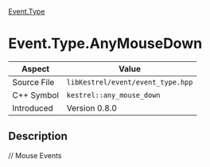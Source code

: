 [Event.Type](index)
# Event.Type.AnyMouseDown
| Aspect | Value |
| --- | --- |
| Source File | `libKestrel/event/event_type.hpp` |
| C++ Symbol | `kestrel::any_mouse_down` |
| Introduced | Version 0.8.0 |
## Description
// Mouse Events
